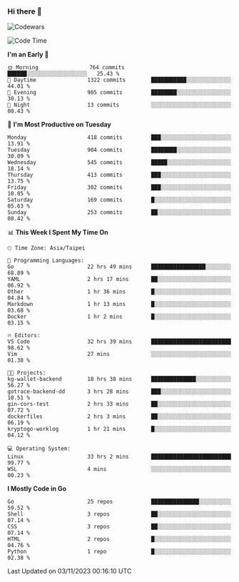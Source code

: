 ### Hi there 👋

![Codewars](https://www.codewars.com/users/omegaatt36/badges/small)

<!--START_SECTION:waka-->
![Code Time](http://img.shields.io/badge/Code%20Time-1%2C897%20hrs%2012%20mins-blue)

**I'm an Early 🐤** 

```text
🌞 Morning                764 commits         ██████░░░░░░░░░░░░░░░░░░░   25.43 % 
🌆 Daytime                1322 commits        ███████████░░░░░░░░░░░░░░   44.01 % 
🌃 Evening                905 commits         ████████░░░░░░░░░░░░░░░░░   30.13 % 
🌙 Night                  13 commits          ░░░░░░░░░░░░░░░░░░░░░░░░░   00.43 % 
```
📅 **I'm Most Productive on Tuesday** 

```text
Monday                   418 commits         ███░░░░░░░░░░░░░░░░░░░░░░   13.91 % 
Tuesday                  904 commits         ████████░░░░░░░░░░░░░░░░░   30.09 % 
Wednesday                545 commits         █████░░░░░░░░░░░░░░░░░░░░   18.14 % 
Thursday                 413 commits         ███░░░░░░░░░░░░░░░░░░░░░░   13.75 % 
Friday                   302 commits         ███░░░░░░░░░░░░░░░░░░░░░░   10.05 % 
Saturday                 169 commits         █░░░░░░░░░░░░░░░░░░░░░░░░   05.63 % 
Sunday                   253 commits         ██░░░░░░░░░░░░░░░░░░░░░░░   08.42 % 
```


📊 **This Week I Spent My Time On** 

```text
🕑︎ Time Zone: Asia/Taipei

💬 Programming Languages: 
Go                       22 hrs 49 mins      █████████████████░░░░░░░░   68.89 % 
YAML                     2 hrs 17 mins       ██░░░░░░░░░░░░░░░░░░░░░░░   06.92 % 
Other                    1 hr 36 mins        █░░░░░░░░░░░░░░░░░░░░░░░░   04.84 % 
Markdown                 1 hr 13 mins        █░░░░░░░░░░░░░░░░░░░░░░░░   03.68 % 
Docker                   1 hr 2 mins         █░░░░░░░░░░░░░░░░░░░░░░░░   03.15 % 

🔥 Editors: 
VS Code                  32 hrs 39 mins      █████████████████████████   98.62 % 
Vim                      27 mins             ░░░░░░░░░░░░░░░░░░░░░░░░░   01.38 % 

🐱‍💻 Projects: 
kg-wallet-backend        18 hrs 38 mins      ██████████████░░░░░░░░░░░   56.27 % 
gotrace-backend-dd       3 hrs 28 mins       ███░░░░░░░░░░░░░░░░░░░░░░   10.51 % 
gin-cors-test            2 hrs 33 mins       ██░░░░░░░░░░░░░░░░░░░░░░░   07.72 % 
dockerfiles              2 hrs 3 mins        ██░░░░░░░░░░░░░░░░░░░░░░░   06.19 % 
kryptogo-worklog         1 hr 21 mins        █░░░░░░░░░░░░░░░░░░░░░░░░   04.12 % 

💻 Operating System: 
Linux                    33 hrs 2 mins       █████████████████████████   99.77 % 
WSL                      4 mins              ░░░░░░░░░░░░░░░░░░░░░░░░░   00.23 % 
```

**I Mostly Code in Go** 

```text
Go                       25 repos            ███████████████░░░░░░░░░░   59.52 % 
Shell                    3 repos             ██░░░░░░░░░░░░░░░░░░░░░░░   07.14 % 
CSS                      3 repos             ██░░░░░░░░░░░░░░░░░░░░░░░   07.14 % 
HTML                     2 repos             █░░░░░░░░░░░░░░░░░░░░░░░░   04.76 % 
Python                   1 repo              █░░░░░░░░░░░░░░░░░░░░░░░░   02.38 % 
```




 Last Updated on 03/11/2023 00:16:10 UTC
<!--END_SECTION:waka-->

<!--
**omegaatt36/omegaatt36** is a ✨ _special_ ✨ repository because its `README.md` (this file) appears on your GitHub profile.

Here are some ideas to get you started:

- 🔭 I’m currently working on ...
- 🌱 I’m currently learning ...
- 👯 I’m looking to collaborate on ...
- 🤔 I’m looking for help with ...
- 💬 Ask me about ...
- 📫 How to reach me: ...
- 😄 Pronouns: ...
- ⚡ Fun fact: ...
-->
